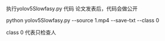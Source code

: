 执行yolov5Slowfasy.py 代码
论文发表后，代码会做公开

python yolov5Slowfasy.py --source 1.mp4  --save-txt --class 0

class 0 代表只检查人

